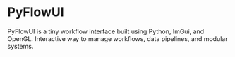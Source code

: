 # PyFlowUI
PyFlowUI is a tiny workflow interface built using Python, ImGui, and OpenGL.  Interactive way to manage workflows, data pipelines, and modular systems.
